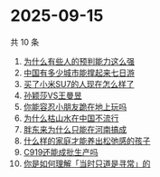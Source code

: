# 2025-09-15

共 10 条

<!-- BEGIN -->
<!-- 最后更新时间 Mon Sep 15 2025 13:17:00 GMT+0800 (China Standard Time) -->

1. [为什么有些人的预判能力这么强](https://www.zhihu.com/search?q=为什么有些人的预判能力这么强)
1. [中国有多少城市能撑起来七日游](https://www.zhihu.com/search?q=中国有多少城市能撑起来七日游)
1. [买了小米SU7的人现在怎么样了](https://www.zhihu.com/search?q=买了小米SU7的人现在怎么样了)
1. [孙颖莎VS王曼昱](https://www.zhihu.com/search?q=孙颖莎VS王曼昱)
1. [你能容忍小朋友跪在地上玩吗](https://www.zhihu.com/search?q=你能容忍小朋友跪在地上玩吗)
1. [为什么枯山水在中国不流行](https://www.zhihu.com/search?q=为什么枯山水在中国不流行)
1. [胖东来为什么只能在河南搞成](https://www.zhihu.com/search?q=胖东来为什么只能在河南搞成)
1. [什么样的家庭才能养出松弛感的孩子](https://www.zhihu.com/search?q=什么样的家庭才能养出松弛感的孩子)
1. [C919还能成批生产吗](https://www.zhihu.com/search?q=C919还能成批生产吗)
1. [你是如何理解「当时只道是寻常」的](https://www.zhihu.com/search?q=你是如何理解「当时只道是寻常」的)

<!-- END -->
